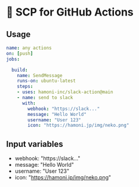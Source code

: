 # 🚀 SCP for GitHub Actions

## Usage

```yaml
name: any actions
on: [push]
jobs:

  build:
    name: SendMessage
    runs-on: ubuntu-latest
    steps:
    - uses: hamoni-inc/slack-action@main
    - name: send to slack
      with:
        webhook: "https://slack..."
        message: "Hello World"
        username: "User 123"
        icon: "https://hamoni.jp/img/neko.png"
```

## Input variables
- webhook: "https://slack..."
- message: "Hello World"
- username: "User 123"
- icon: "https://hamoni.jp/img/neko.png"